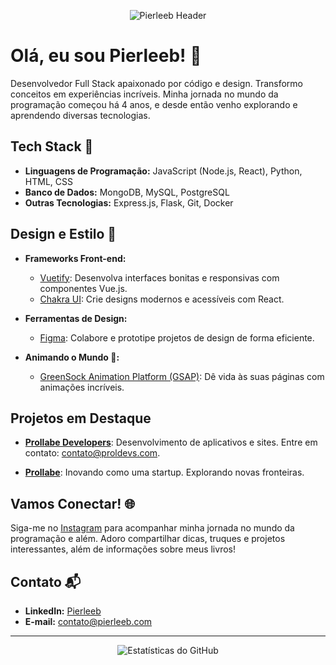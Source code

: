 <!-- Seção de Cabeçalho -->
<p align="center">
  <img src="https://github.com/pierleeb/pierleeb/blob/main/assets/header.png" alt="Pierleeb Header">
</p>

# Olá, eu sou Pierleeb! 👋

Desenvolvedor Full Stack apaixonado por código e design. Transformo conceitos em experiências incríveis. Minha jornada no mundo da programação começou há 4 anos, e desde então venho explorando e aprendendo diversas tecnologias.

## Tech Stack 🚀

- **Linguagens de Programação:** JavaScript (Node.js, React), Python, HTML, CSS
- **Banco de Dados:** MongoDB, MySQL, PostgreSQL
- **Outras Tecnologias:** Express.js, Flask, Git, Docker

## Design e Estilo 🎨

- **Frameworks Front-end:**
  - [Vuetify](https://vuetifyjs.com/): Desenvolva interfaces bonitas e responsivas com componentes Vue.js.
  - [Chakra UI](https://chakra-ui.com/): Crie designs modernos e acessíveis com React.

- **Ferramentas de Design:**
  - [Figma](https://www.figma.com/): Colabore e prototipe projetos de design de forma eficiente.

- **Animando o Mundo 🚀:**
  - [GreenSock Animation Platform (GSAP)](https://greensock.com/gsap/): Dê vida às suas páginas com animações incríveis.

## Projetos em Destaque

- [**Prollabe Developers**](https://developers.prollabe.com/): Desenvolvimento de aplicativos e sites. Entre em contato: [contato@proldevs.com](mailto:contato@proldevs.com).

- [**Prollabe**](https://prollabe.com): Inovando como uma startup. Explorando novas fronteiras.

## Vamos Conectar! 🌐

Siga-me no [Instagram](https://www.instagram.com/pierleeb/) para acompanhar minha jornada no mundo da programação e além. Adoro compartilhar dicas, truques e projetos interessantes, além de informações sobre meus livros!

## Contato 📬

- **LinkedIn:** [Pierleeb](link_linkedin)
- **E-mail:** [contato@pierleeb.com](mailto:contato@pierleeb.com)

---

<!-- Estatísticas do GitHub -->
<p align="center">
  <img src="https://github-readme-stats.vercel.app/api?username=pierleeb&show_icons=true&count_private=true&hide=contribs,prs&theme=radical" alt="Estatísticas do GitHub">
</p>

